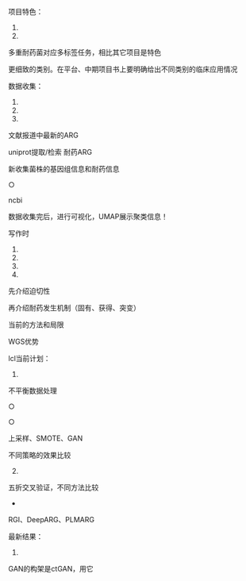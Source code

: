 

项目特色：

1.

2.

多重耐药菌对应多标签任务，相比其它项目是特色

更细致的类别。在平台、中期项目书上要明确给出不同类别的临床应用情况

数据收集：

1.

2.

3.

文献报道中最新的ARG

uniprot提取/检索 耐药ARG

新收集菌株的基因组信息和耐药信息

○

ncbi

数据收集完后，进行可视化，UMAP展示聚类信息！

写作时

1.

2.

3.

4.

先介绍迫切性

再介绍耐药发生机制（固有、获得、突变）

当前的方法和局限

WGS优势

lcl当前计划：

1.

不平衡数据处理

○

○

上采样、SMOTE、GAN

不同策略的效果比较

2.

五折交叉验证，不同方法比较

-

RGI、DeepARG、PLMARG

最新结果：

1.

GAN的构架是ctGAN，用它

